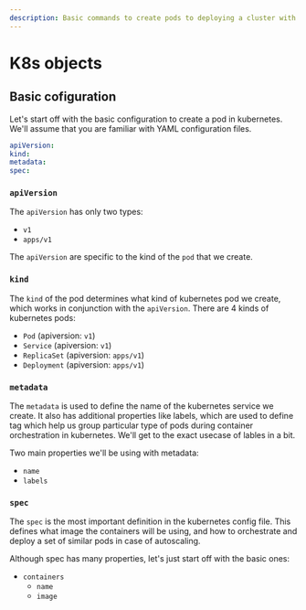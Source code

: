 ```yaml
---
description: Basic commands to create pods to deploying a cluster with a replica set.
---
```


# K8s objects

## Basic cofiguration

Let's start off with the basic configuration to create a pod in kubernetes. We'll assume that you are familiar with YAML configuration files.

```yaml
apiVersion:
kind:
metadata:
spec: 
```

### `apiVersion`

The `apiVersion` has only two types:

* `v1`
* `apps/v1`

The `apiVersion` are specific to the kind of the `pod` that we create.

### `kind`

The `kind` of the pod determines what kind of kubernetes pod we create, which works in conjunction with the `apiVersion`. There are 4 kinds of kubernetes pods:

* `Pod` (apiversion: `v1`)
* `Service` (apiversion: `v1`)
* `ReplicaSet` (apiversion: `apps/v1`)
* `Deployment` (apiversion: `apps/v1`)

### `metadata`

The `metadata` is used to define the name of the kubernetes service we create. It also has additional properties like labels, which are used to define tag which help us group particular type of pods during container orchestration in kubernetes. We'll get to the exact usecase of lables in a bit.

Two main properties we'll be using with metadata:

* `name`
* `labels`

### `spec`

The `spec` is the most important definition in the kubernetes config file. This defines what image the containers will be using, and how to orchestrate and deploy a set of similar pods in case of autoscaling.

Although spec has many properties, let's just start off with the basic ones:

* `containers`
  * `name`
  * `image`

